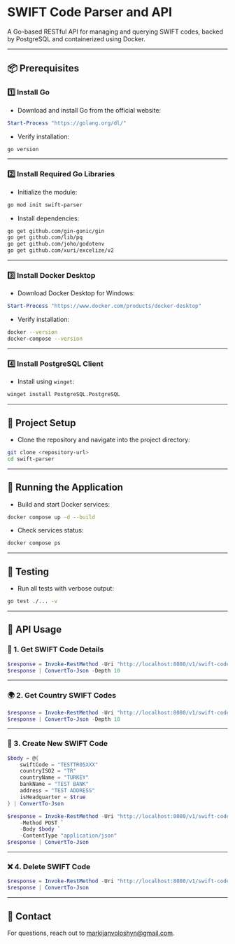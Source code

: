 # SWIFT Code Parser and API

A Go-based RESTful API for managing and querying SWIFT codes, backed by PostgreSQL and containerized using Docker.

---

## 📦 Prerequisites

### 1️⃣ Install Go

- Download and install Go from the official website:

```powershell
Start-Process "https://golang.org/dl/"
```

- Verify installation:

```bash
go version
```

---

### 2️⃣ Install Required Go Libraries

- Initialize the module:

```bash
go mod init swift-parser
```

- Install dependencies:

```bash
go get github.com/gin-gonic/gin
go get github.com/lib/pq
go get github.com/joho/godotenv
go get github.com/xuri/excelize/v2
```

---

### 3️⃣ Install Docker Desktop

- Download Docker Desktop for Windows:

```powershell
Start-Process "https://www.docker.com/products/docker-desktop"
```

- Verify installation:

```bash
docker --version
docker-compose --version
```

---

### 4️⃣ Install PostgreSQL Client

- Install using `winget`:

```bash
winget install PostgreSQL.PostgreSQL
```

---

## 📂 Project Setup

- Clone the repository and navigate into the project directory:

```bash
git clone <repository-url>
cd swift-parser
```

---

## 🚀 Running the Application

- Build and start Docker services:

```bash
docker compose up -d --build
```

- Check services status:

```bash
docker compose ps
```

---

## 🧪 Testing

- Run all tests with verbose output:

```bash
go test ./... -v
```

---

## 📡 API Usage

### 📖 1. Get SWIFT Code Details

```powershell
$response = Invoke-RestMethod -Uri "http://localhost:8080/v1/swift-codes/BCECCLRFXXX" -Method GET
$response | ConvertTo-Json -Depth 10
```

---

### 🌍 2. Get Country SWIFT Codes

```powershell
$response = Invoke-RestMethod -Uri "http://localhost:8080/v1/swift-codes/country/PL" -Method GET
$response | ConvertTo-Json -Depth 10
```

---

### 📝 3. Create New SWIFT Code

```powershell
$body = @{
    swiftCode = "TESTTR05XXX"
    countryISO2 = "TR"
    countryName = "TURKEY"
    bankName = "TEST BANK"
    address = "TEST ADDRESS"
    isHeadquarter = $true
} | ConvertTo-Json

$response = Invoke-RestMethod -Uri "http://localhost:8080/v1/swift-codes" `
    -Method POST `
    -Body $body `
    -ContentType "application/json"
$response | ConvertTo-Json
```

---

### ❌ 4. Delete SWIFT Code

```powershell
$response = Invoke-RestMethod -Uri "http://localhost:8080/v1/swift-codes/TESTTR05XXX" -Method DELETE
$response | ConvertTo-Json
```



---

## 📧 Contact

For questions, reach out to markijanvoloshyn@gmail.com.
